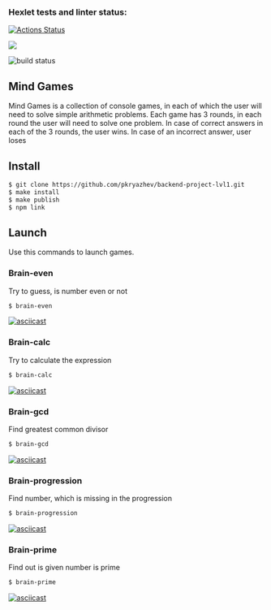 ### Hexlet tests and linter status:
[![Actions Status](https://github.com/pkryazhev/backend-project-lvl1/workflows/hexlet-check/badge.svg)](https://github.com/pkryazhev/backend-project-lvl1/actions)

<a href="https://codeclimate.com/github/pkryazhev/backend-project-lvl1/maintainability"><img src="https://api.codeclimate.com/v1/badges/fc1c3219ee3e262c6753/maintainability" /></a>

![build status](https://github.com/pkryazhev/backend-project-lvl1/actions/workflows/github-actions.yml/badge.svg)


## Mind Games
Mind Games is a collection of console games, in each of which the user will need to solve simple arithmetic problems.
Each game has 3 rounds, in each round the user will need to solve one problem.
In case of correct answers in each of the 3 rounds, the user wins. In case of an incorrect answer, user loses
## Install
```bash
$ git clone https://github.com/pkryazhev/backend-project-lvl1.git
$ make install
$ make publish
$ npm link
```
## Launch
Use this commands to launch games.

### Brain-even
Try to guess, is number even or not
```bash
$ brain-even
```
[![asciicast](https://asciinema.org/a/JEFZaqU61J5jRT5NGtxYOKR1Z.svg)](https://asciinema.org/a/JEFZaqU61J5jRT5NGtxYOKR1Z)
### Brain-calc
Try to calculate the expression
```bash
$ brain-calc
```
[![asciicast](https://asciinema.org/a/2Lzgg3IUhzJ5jqDUW70zwqM9J.svg)](https://asciinema.org/a/2Lzgg3IUhzJ5jqDUW70zwqM9J)
### Brain-gcd
Find greatest common divisor
```bash
$ brain-gcd
```
[![asciicast](https://asciinema.org/a/FeIiQ0Ehzsqekgduhmt2rofxD.svg)](https://asciinema.org/a/FeIiQ0Ehzsqekgduhmt2rofxD)
### Brain-progression
Find number, which is missing in the progression
```bash
$ brain-progression
```
[![asciicast](https://asciinema.org/a/QnjBHed374q7oK50qz8KFaKzc.svg)](https://asciinema.org/a/QnjBHed374q7oK50qz8KFaKzc)
### Brain-prime
Find out is given number is prime
```bash
$ brain-prime
```
[![asciicast](https://asciinema.org/a/zXWHSgbMhuajakkn7xKd8NYVI.svg)](https://asciinema.org/a/zXWHSgbMhuajakkn7xKd8NYVI)